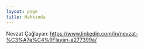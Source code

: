 ```yaml
---
layout: page
title: Hakkında
---
```

Nevzat Çağlayan:
https://www.linkedin.com/in/nevzat-%C3%A7a%C4%9Flayan-a277399a/
